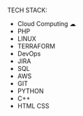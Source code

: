 TECH STACK:

- Cloud Computing ☁
- PHP 
- LINUX
- TERRAFORM
- DevOps
- JIRA
- SQL
- AWS
- GIT
- PYTHON
- C++ 
- HTML CSS

<!---
zalewski-dawid/zalewski-dawid is a ✨ special ✨ repository because its `README.md` (this file) appears on your GitHub profile.
You can click the Preview link to take a look at your changes.
--->
